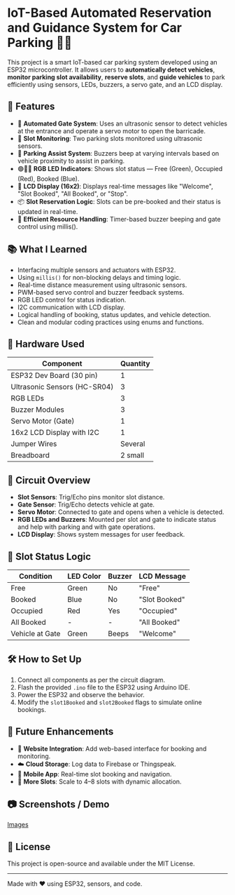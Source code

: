 # IoT-Based Automated Reservation and Guidance System for Car Parking 🚗📶

This project is a smart IoT-based car parking system developed using an ESP32 microcontroller. It allows users to **automatically detect vehicles**, **monitor parking slot availability**, **reserve slots**, and **guide vehicles** to park efficiently using sensors, LEDs, buzzers, a servo gate, and an LCD display.

## 🔧 Features

- 🔄 **Automated Gate System**: Uses an ultrasonic sensor to detect vehicles at the entrance and operate a servo motor to open the barricade.
- 📍 **Slot Monitoring**: Two parking slots monitored using ultrasonic sensors.
- 🔔 **Parking Assist System**: Buzzers beep at varying intervals based on vehicle proximity to assist in parking.
- 🟢🔴🔵 **RGB LED Indicators**: Shows slot status — Free (Green), Occupied (Red), Booked (Blue).
- 💬 **LCD Display (16x2)**: Displays real-time messages like "Welcome", "Slot Booked", "All Booked", or "Stop".
- 📦 **Slot Reservation Logic**: Slots can be pre-booked and their status is updated in real-time.
- 🧠 **Efficient Resource Handling**: Timer-based buzzer beeping and gate control using millis().

## 📚 What I Learned

- Interfacing multiple sensors and actuators with ESP32.
- Using `millis()` for non-blocking delays and timing logic.
- Real-time distance measurement using ultrasonic sensors.
- PWM-based servo control and buzzer feedback systems.
- RGB LED control for status indication.
- I2C communication with LCD display.
- Logical handling of booking, status updates, and vehicle detection.
- Clean and modular coding practices using enums and functions.

## 🧰 Hardware Used

| Component             | Quantity |
|----------------------|----------|
| ESP32 Dev Board (30 pin) | 1 |
| Ultrasonic Sensors (HC-SR04) | 3 |
| RGB LEDs             | 3 |
| Buzzer Modules       | 3 |
| Servo Motor (Gate)   | 1 |
| 16x2 LCD Display with I2C | 1 |
| Jumper Wires         | Several |
| Breadboard           | 2 small |

## 🔌 Circuit Overview

- **Slot Sensors**: Trig/Echo pins monitor slot distance.
- **Gate Sensor**: Trig/Echo detects vehicle at gate.
- **Servo Motor**: Connected to gate and opens when a vehicle is detected.
- **RGB LEDs and Buzzers**: Mounted per slot and gate to indicate status and help with parking and with gate operations.
- **LCD Display**: Shows system messages for user feedback.

## 🚦 Slot Status Logic

| Condition            | LED Color | Buzzer | LCD Message  |
|---------------------|-----------|--------|--------------|
| Free                | Green     | No     | "Free"       |
| Booked              | Blue      | No     | "Slot Booked"|
| Occupied            | Red       | Yes    | "Occupied"   |
| All Booked          | -         | -      | "All Booked" |
| Vehicle at Gate     | Green     | Beeps  | "Welcome"    |

## 🛠️ How to Set Up

1. Connect all components as per the circuit diagram.
2. Flash the provided `.ino` file to the ESP32 using Arduino IDE.
3. Power the ESP32 and observe the behavior.
4. Modify the `slot1Booked` and `slot2Booked` flags to simulate online bookings.

## 🔮 Future Enhancements

- 🔗 **Website Integration**: Add web-based interface for booking and monitoring.
- ☁️ **Cloud Storage**: Log data to Firebase or Thingspeak.
- 📱 **Mobile App**: Real-time slot booking and navigation.
- 🎯 **More Slots**: Scale to 4–8 slots with dynamic allocation.

## 📷 Screenshots / Demo

[Images](https://github.com/AryanX01/IoT-based-Automated-Reservation-and-Guidance-System-for-Car-Parking/tree/main/Images)

## 📄 License

This project is open-source and available under the MIT License.

---

Made with ❤️ using ESP32, sensors, and code.
